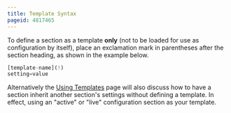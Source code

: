 ```yaml
---
title: Template Syntax
pageid: 4817465
---
```


To define a section as a template **only** (not to be loaded for use as configuration by itself), place an exclamation mark in parentheses after the section heading, as shown in the example below.




```javascript title=" " linenums="1"
[template-name](!)
setting=value

```


Alternatively the [Using Templates](/Fundamentals/Asterisk-Configuration/Asterisk-Configuration-Files/Templates/Using-Templates) page will also discuss how to have a section inherit another section's settings without defining a template. In effect, using an "active" or "live" configuration section as your template.

